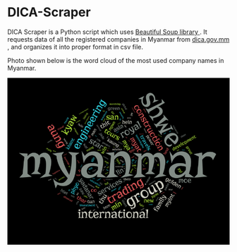 # DICA-Scraper
DICA Scraper is a Python script which uses [Beautiful Soup library
](https://www.crummy.com/software/BeautifulSoup/). It requests data of all the registered companies in Myanmar from [ dica.gov.mm
](dica.gov.mm), and organizes it into proper format in csv file.

Photo shown below is the word cloud of the most used company names in Myanmar.

![Most used words for company names in Myanmar](wordcloud.png)

